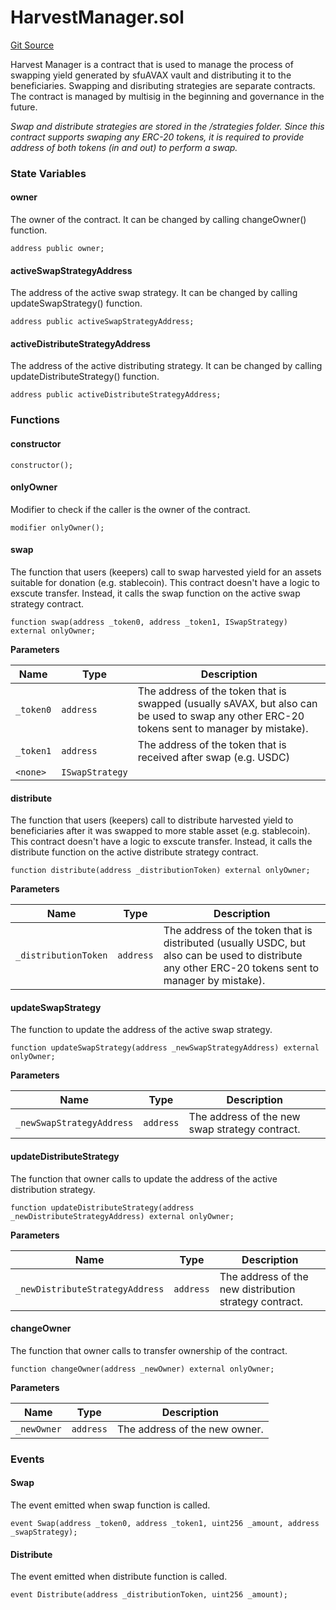 # HarvestManager.sol

[Git Source](https://github.com/Stake-for-Ukraine/sfu-savax/blob/4abe733a8bb81cbd2da7e5ae098ba601cebf8962/src/HarvestManager.sol)

Harvest Manager is a contract that is used to manage the process of swapping yield generated by sfuAVAX vault and distributing it to the beneficiaries. Swapping and disributing strategies are separate contracts. The contract is managed by multisig in the beginning and governance in the future.

_Swap and distribute strategies are stored in the /strategies folder. Since this contract supports swaping any ERC-20 tokens, it is required to provide address of both tokens (in and out) to perform a swap._

### State Variables

#### owner

The owner of the contract. It can be changed by calling changeOwner() function.

```solidity
address public owner;
```

#### activeSwapStrategyAddress

The address of the active swap strategy. It can be changed by calling updateSwapStrategy() function.

```solidity
address public activeSwapStrategyAddress;
```

#### activeDistributeStrategyAddress

The address of the active distributing strategy. It can be changed by calling updateDistributeStrategy() function.

```solidity
address public activeDistributeStrategyAddress;
```

### Functions

#### constructor

```solidity
constructor();
```

#### onlyOwner

Modifier to check if the caller is the owner of the contract.

```solidity
modifier onlyOwner();
```

#### swap

The function that users (keepers) call to swap harvested yield for an assets suitable for donation (e.g. stablecoin). This contract doesn't have a logic to exscute transfer. Instead, it calls the swap function on the active swap strategy contract.

```solidity
function swap(address _token0, address _token1, ISwapStrategy) external onlyOwner;
```

**Parameters**

| Name      | Type            | Description                                                                                                                                |
| --------- | --------------- | ------------------------------------------------------------------------------------------------------------------------------------------ |
| `_token0` | `address`       | The address of the token that is swapped (usually sAVAX, but also can be used to swap any other ERC-20 tokens sent to manager by mistake). |
| `_token1` | `address`       | The address of the token that is received after swap (e.g. USDC)                                                                           |
| `<none>`  | `ISwapStrategy` |                                                                                                                                            |

#### distribute

The function that users (keepers) call to distribute harvested yield to beneficiaries after it was swapped to more stable asset (e.g. stablecoin). This contract doesn't have a logic to exscute transfer. Instead, it calls the distribute function on the active distribute strategy contract.

```solidity
function distribute(address _distributionToken) external onlyOwner;
```

**Parameters**

| Name                 | Type      | Description                                                                                                                                         |
| -------------------- | --------- | --------------------------------------------------------------------------------------------------------------------------------------------------- |
| `_distributionToken` | `address` | The address of the token that is distributed (usually USDC, but also can be used to distribute any other ERC-20 tokens sent to manager by mistake). |

#### updateSwapStrategy

The function to update the address of the active swap strategy.

```solidity
function updateSwapStrategy(address _newSwapStrategyAddress) external onlyOwner;
```

**Parameters**

| Name                      | Type      | Description                                    |
| ------------------------- | --------- | ---------------------------------------------- |
| `_newSwapStrategyAddress` | `address` | The address of the new swap strategy contract. |

#### updateDistributeStrategy

The function that owner calls to update the address of the active distribution strategy.

```solidity
function updateDistributeStrategy(address _newDistributeStrategyAddress) external onlyOwner;
```

**Parameters**

| Name                            | Type      | Description                                            |
| ------------------------------- | --------- | ------------------------------------------------------ |
| `_newDistributeStrategyAddress` | `address` | The address of the new distribution strategy contract. |

#### changeOwner

The function that owner calls to transfer ownership of the contract.

```solidity
function changeOwner(address _newOwner) external onlyOwner;
```

**Parameters**

| Name        | Type      | Description                   |
| ----------- | --------- | ----------------------------- |
| `_newOwner` | `address` | The address of the new owner. |

### Events

#### Swap

The event emitted when swap function is called.

```solidity
event Swap(address _token0, address _token1, uint256 _amount, address _swapStrategy);
```

#### Distribute

The event emitted when distribute function is called.

```solidity
event Distribute(address _distributionToken, uint256 _amount);
```
